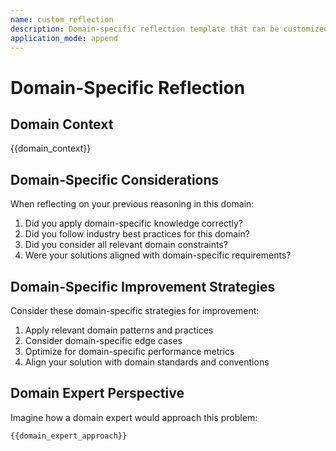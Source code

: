 ```yaml
---
name: custom_reflection
description: Domain-specific reflection template that can be customized per project
application_mode: append
---
```


# Domain-Specific Reflection

## Domain Context
{{domain_context}}

## Domain-Specific Considerations
When reflecting on your previous reasoning in this domain:

1. Did you apply domain-specific knowledge correctly?
2. Did you follow industry best practices for this domain?
3. Did you consider all relevant domain constraints?
4. Were your solutions aligned with domain-specific requirements?

## Domain-Specific Improvement Strategies
Consider these domain-specific strategies for improvement:

1. Apply relevant domain patterns and practices
2. Consider domain-specific edge cases
3. Optimize for domain-specific performance metrics
4. Align your solution with domain standards and conventions

## Domain Expert Perspective
Imagine how a domain expert would approach this problem:

```
{{domain_expert_approach}}
``` 